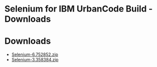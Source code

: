 
Selenium for IBM UrbanCode Build - Downloads
============================================

# Downloads

- [Selenium-6.752852.zip](https://raw.githubusercontent.com/UrbanCode/IBM-UCB-PLUGINS/main/files/Selenium/Selenium-6.752852.zip)
- [Selenium-3.358384.zip](https://raw.githubusercontent.com/UrbanCode/IBM-UCB-PLUGINS/main/files/Selenium/Selenium-3.358384.zip)
